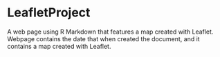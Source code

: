 # LeafletProject
A web page using R Markdown that features a map created with Leaflet.  Webpage contains the date that when created the document, and it contains a map created with Leaflet. 
